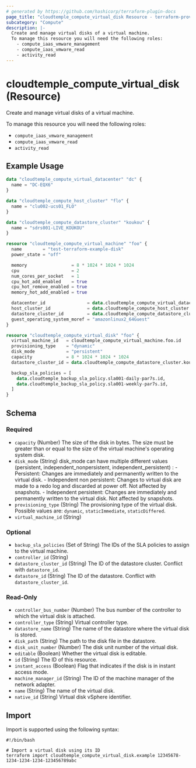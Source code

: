 ```yaml
---
# generated by https://github.com/hashicorp/terraform-plugin-docs
page_title: "cloudtemple_compute_virtual_disk Resource - terraform-provider-cloudtemple"
subcategory: "Compute"
description: |-
  Create and manage virtual disks of a virtual machine.
  To manage this resource you will need the following roles:
    - compute_iaas_vmware_management
    - compute_iaas_vmware_read
    - activity_read
---
```


# cloudtemple_compute_virtual_disk (Resource)

Create and manage virtual disks of a virtual machine.

To manage this resource you will need the following roles:
  - `compute_iaas_vmware_management`
  - `compute_iaas_vmware_read`
  - `activity_read`

## Example Usage

```terraform
data "cloudtemple_compute_virtual_datacenter" "dc" {
  name = "DC-EQX6"
}

data "cloudtemple_compute_host_cluster" "flo" {
  name = "clu002-ucs01_FLO"
}

data "cloudtemple_compute_datastore_cluster" "koukou" {
  name = "sdrs001-LIVE_KOUKOU"
}

resource "cloudtemple_compute_virtual_machine" "foo" {
  name        = "test-terraform-example-disk"
  power_state = "off"

  memory                 = 8 * 1024 * 1024 * 1024
  cpu                    = 2
  num_cores_per_socket   = 1
  cpu_hot_add_enabled    = true
  cpu_hot_remove_enabled = true
  memory_hot_add_enabled = true

  datacenter_id                = data.cloudtemple_compute_virtual_datacenter.dc.id
  host_cluster_id              = data.cloudtemple_compute_host_cluster.flo.id
  datastore_cluster_id         = data.cloudtemple_compute_datastore_cluster.koukou.id
  guest_operating_system_moref = "amazonlinux2_64Guest"
}

resource "cloudtemple_compute_virtual_disk" "foo" {
  virtual_machine_id   = cloudtemple_compute_virtual_machine.foo.id
  provisioning_type    = "dynamic"
  disk_mode            = "persistent"
  capacity             = 8 * 1024 * 1024 * 1024
  datastore_cluster_id = data.cloudtemple_compute_datastore_cluster.koukou.id

  backup_sla_policies = [
    data.cloudtemple_backup_sla_policy.sla001-daily-par7s.id,
    data.cloudtemple_backup_sla_policy.sla001-weekly-par7s.id,
  ]
}
```

<!-- schema generated by tfplugindocs -->
## Schema

### Required

- `capacity` (Number) The size of the disk in bytes. The size must be greater than or equal to the size of the virtual machine's operating system disk.
- `disk_mode` (String) disk_mode can have multiple different values (persistent, independent_nonpersistent, independent_persistent) :
					- Persistent: Changes are immediately and permanently written to the virtual disk.
					- Independent non persistent: Changes to virtual disk are made to a redo log and discarded at power off. Not affected by snapshots.
					- Independent persistent: Changes are immediately and permanently written to the virtual disk. Not affected by snapshots.
- `provisioning_type` (String) The provisioning type of the virtual disk. Possible values are: `dynamic`, `staticImmediate`, `staticDiffered`.
- `virtual_machine_id` (String)

### Optional

- `backup_sla_policies` (Set of String) The IDs of the SLA policies to assign to the virtual machine.
- `controller_id` (String)
- `datastore_cluster_id` (String) The ID of the datastore cluster. Conflict with `datastore_id`.
- `datastore_id` (String) The ID of the datastore. Conflict with `datastore_cluster_id`.

### Read-Only

- `controller_bus_number` (Number) The bus number of the controller to which the virtual disk is attached.
- `controller_type` (String) Virtual controller type.
- `datastore_name` (String) The name of the datastore where the virtual disk is stored.
- `disk_path` (String) The path to the disk file in the datastore.
- `disk_unit_number` (Number) The disk unit number of the virtual disk.
- `editable` (Boolean) Whether the virtual disk is editable.
- `id` (String) The ID of this resource.
- `instant_access` (Boolean) Flag that indicates if the disk is in instant access mode.
- `machine_manager_id` (String) The ID of the machine manager of the network adapter.
- `name` (String) The name of the virtual disk.
- `native_id` (String) Virtual disk vSphere identifier.

## Import

Import is supported using the following syntax:

```shell
#!/bin/bash

# Import a virtual disk using its ID
terraform import cloudtemple_compute_virtual_disk.example 12345678-1234-1234-1234-123456789abc
```
